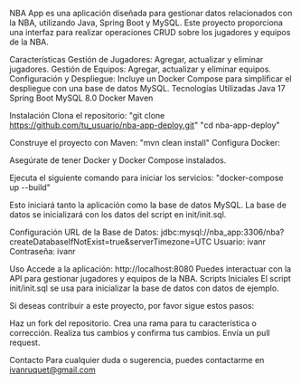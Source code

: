 NBA App es una aplicación diseñada para gestionar datos relacionados con la NBA, utilizando Java, Spring Boot y MySQL. Este proyecto proporciona una interfaz para realizar operaciones CRUD sobre los jugadores y equipos de la NBA.

Características
Gestión de Jugadores: Agregar, actualizar y eliminar jugadores.
Gestión de Equipos: Agregar, actualizar y eliminar equipos.
Configuración y Despliegue: Incluye un Docker Compose para simplificar el despliegue con una base de datos MySQL.
Tecnologías Utilizadas
Java 17
Spring Boot
MySQL 8.0
Docker
Maven

Instalación
Clona el repositorio:
"git clone https://github.com/tu_usuario/nba-app-deploy.git"
"cd nba-app-deploy"

Construye el proyecto con Maven:
"mvn clean install"
Configura Docker:

Asegúrate de tener Docker y Docker Compose instalados.

Ejecuta el siguiente comando para iniciar los servicios:
"docker-compose up --build"

Esto iniciará tanto la aplicación como la base de datos MySQL. La base de datos se inicializará con los datos del script en init/init.sql.

Configuración
URL de la Base de Datos: jdbc:mysql://nba_app:3306/nba?createDatabaseIfNotExist=true&serverTimezone=UTC
Usuario: ivanr
Contraseña: ivanr

Uso
Accede a la aplicación: http://localhost:8080
Puedes interactuar con la API para gestionar jugadores y equipos de la NBA.
Scripts Iniciales
El script init/init.sql se usa para inicializar la base de datos con datos de ejemplo.


Si deseas contribuir a este proyecto, por favor sigue estos pasos:

Haz un fork del repositorio.
Crea una rama para tu característica o corrección.
Realiza tus cambios y confirma tus cambios.
Envía un pull request.

Contacto
Para cualquier duda o sugerencia, puedes contactarme en ivanruquet@gmail.com
